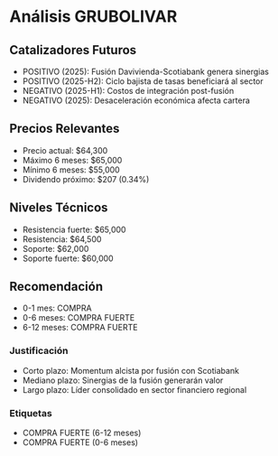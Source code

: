 # Análisis GRUBOLIVAR

## Catalizadores Futuros
- POSITIVO (2025): Fusión Davivienda-Scotiabank genera sinergias
- POSITIVO (2025-H2): Ciclo bajista de tasas beneficiará al sector
- NEGATIVO (2025-H1): Costos de integración post-fusión
- NEGATIVO (2025): Desaceleración económica afecta cartera

## Precios Relevantes
- Precio actual: $64,300
- Máximo 6 meses: $65,000
- Mínimo 6 meses: $55,000
- Dividendo próximo: $207 (0.34%)

## Niveles Técnicos
- Resistencia fuerte: $65,000
- Resistencia: $64,500
- Soporte: $62,000
- Soporte fuerte: $60,000

## Recomendación
- 0-1 mes: COMPRA
- 0-6 meses: COMPRA FUERTE
- 6-12 meses: COMPRA FUERTE

### Justificación
- Corto plazo: Momentum alcista por fusión con Scotiabank
- Mediano plazo: Sinergias de la fusión generarán valor
- Largo plazo: Líder consolidado en sector financiero regional

### Etiquetas
- COMPRA FUERTE (6-12 meses)
- COMPRA FUERTE (0-6 meses)
